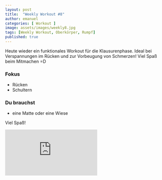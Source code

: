 ```yaml
---
layout: post
title:  "Weekly Workout #8"
author: emanuel
categories: [ Workout ]
image: assets/images/weekly8.jpg
tags: [Weekly Workout, Oberkörper, Rumpf]
published: true
---
```


Heute wieder ein funktionales Workout für die Klausurenphase. Ideal bei Verspannungen im Rücken und zur Vorbeugung von Schmerzen! Viel Spaß beim Mitmachen =D

### Fokus
- Rücken
- Schultern

### Du brauchst
- eine Matte oder eine Wiese

Viel Spaß!
<div class="embed-responsive embed-responsive-16by9">
  <iframe class="embed-responsive-item" src="https://www.youtube.com/embed/dB0vLazJJbo" frameborder="0" allow="accelerometer; autoplay; encrypted-media; gyroscope; picture-in-picture" allowfullscreen></iframe>
</div>
